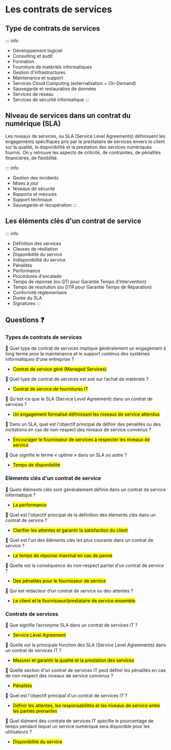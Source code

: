 # Les contrats de services

## Type de contrats de services

::: info
- Développement logiciel
- Consulting et audit
- Formation
- Fourniture de matériels informatiques
- Gestion d'infrastructures
- Maintenance et support
- Services Cloud Computing (externalisation = On-Demand)
- Sauvegarde et restauration de données
- Services de réseau
- Services de sécurité informatique
:::

## Niveau de services dans un contrat du numérique (SLA)

Les niveaux de services, ou SLA (Service Level Agreements) définissent les engagements spécifiques pris par le prestataire de services envers le client sur la qualité, la disponibilité et la prestation des services numériques fournis. On y retrouve les aspects de criticité, de contraintes, de pénalités financières, de flexibilité.

::: info
- Gestion des incidents
- Mises à jour
- Niveaux de sécurité
- Rapports et mesures
- Support technique
- Sauvegarde et récupération
:::

## Les éléments clés d'un contrat de service

::: info
- Définition des services
- Clauses de résiliation
- Disponibilité du service
- Indisponibilité du service
- Pénalités
- Performance
- Procédures d'escalade
- Temps de réponse (ou GTI pour Garantie Temps d’Intervention)
- Temps de résolution (ou GTR pour Garantie Temps de Réparation)
- Conformité réglementaire
- Durée du SLA
- Signatures
:::


## Questions ❓

### Types de contrats de services

💬 Quel type de contrat de services implique généralement un engagement à long terme pour la maintenance et le support continus des systèmes informatiques d'une entreprise ?
- <mark class="purple">Contrat de service géré (Managed Services)</mark><br>

💬 Quel type de contrat de services est axé sur l’achat de matériels ?
- <mark class="purple">Contrat de service de fournitures IT</mark><br>

💬 Qu'est-ce que le SLA (Service Level Agreement) dans un contrat de services ?
- <mark class="purple">Un engagement formalisé définissant les niveaux de service attendus</mark><br>

💬 Dans un SLA, quel est l'objectif principal de définir des pénalités ou des incitations en cas de non-respect des niveaux de service convenus ?
- <mark class="purple">Encourager le fournisseur de services à respecter les niveaux de service</mark><br>

💬 Que signifie le terme « uptime » dans un SLA ou autre ?
- <mark class="purple">Temps de disponibilité</mark><br>

### Eléments clés d'un contrat de service

💬 Quels éléments clés sont généralement définis dans un contrat de service informatique ?
- <mark class="purple">La performance</mark><br>

💬 Quel est l'objectif principal de la définition des éléments clés dans un contrat de service ?
- <mark class="purple">Clarifier les attentes et garantir la satisfaction du client</mark><br>

💬 Quel est l'un des éléments clés les plus courants dans un contrat de service ?
- <mark class="purple">Le temps de réponse maximal en cas de panne</mark><br>

💬 Quelle est la conséquence du non-respect partiel d'un contrat de service ?
- <mark class="purple">Des pénalités pour le fournisseur de service</mark><br>

💬 Qui est rédacteur d’un contrat de service ou des attentes ?
- <mark class="purple">Le client et le fournisseur/prestataire de service ensemble</mark><br>

### Contrats de services

💬 Que signifie l’acronyme SLA dans un contrat de services IT ?
- <mark class="purple">Service Level Agreement</mark><br>

💬 Quelle est la principale fonction des SLA (Service Level Agreements) dans un contrat de services IT ?
- <mark class="purple">Mesurer et garantir la qualité et la prestation des services</mark><br>

💬 Quelle section d'un contrat de services IT peut définir les pénalités en cas de non-respect des niveaux de service convenus ?
- <mark class="purple">Pénalités</mark><br>

💬 Quel est l'objectif principal d'un contrat de services IT ?
- <mark class="purple">Définir les attentes, les responsabilités et les niveaux de service entre les parties prenantes</mark><br>

💬 Quel élément des contrats de services IT spécifie le pourcentage de temps pendant lequel un service numérique sera disponible pour les utilisateurs ?
- <mark class="purple">Disponibilité du service</mark><br>